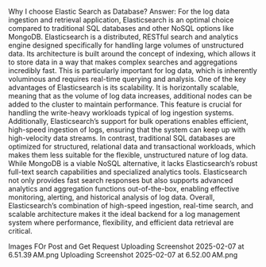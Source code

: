 Why I choose Elastic Search as Database?
Answer: For the log data ingestion and retrieval application, Elasticsearch is an optimal choice compared to traditional SQL databases and other NoSQL options like MongoDB. Elasticsearch is a distributed, RESTful search and analytics engine designed specifically for handling large volumes of unstructured data. Its architecture is built around the concept of indexing, which allows it to store data in a way that makes complex searches and aggregations incredibly fast. This is particularly important for log data, which is inherently voluminous and requires real-time querying and analysis.
One of the key advantages of Elasticsearch is its scalability. It is horizontally scalable, meaning that as the volume of log data increases, additional nodes can be added to the cluster to maintain performance. This feature is crucial for handling the write-heavy workloads typical of log ingestion systems. Additionally, Elasticsearch’s support for bulk operations enables efficient, high-speed ingestion of logs, ensuring that the system can keep up with high-velocity data streams.
In contrast, traditional SQL databases are optimized for structured, relational data and transactional workloads, which makes them less suitable for the flexible, unstructured nature of log data. While MongoDB is a viable NoSQL alternative, it lacks Elasticsearch’s robust full-text search capabilities and specialized analytics tools. Elasticsearch not only provides fast search responses but also supports advanced analytics and aggregation functions out-of-the-box, enabling effective monitoring, alerting, and historical analysis of log data.
Overall, Elasticsearch’s combination of high-speed ingestion, real-time search, and scalable architecture makes it the ideal backend for a log management system where performance, flexibility, and efficient data retrieval are critical.



Images FOr Post and Get Request
Uploading Screenshot 2025-02-07 at 6.51.39 AM.png
Uploading Screenshot 2025-02-07 at 6.52.00 AM.png
